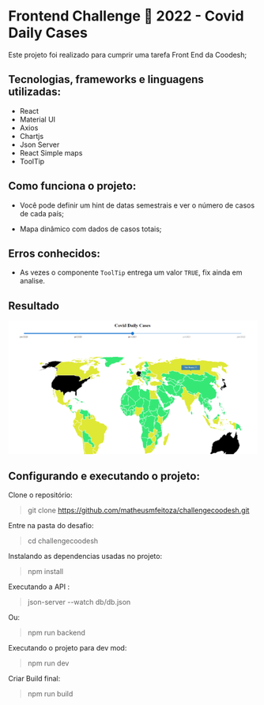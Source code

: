 # Frontend Challenge 🏅 2022 - Covid Daily Cases

Este projeto foi realizado para cumprir uma tarefa Front End da Coodesh;

## Tecnologias, frameworks e linguagens utilizadas:

* React
* Material UI
* Axios
* Chartjs
* Json Server
* React Simple maps
* ToolTip

## Como funciona o projeto:

* Você pode definir um hint de datas semestrais e ver o número de casos de cada país;

* Mapa dinâmico com dados de casos totais;

## Erros conhecidos:

* As vezes o componente `ToolTip` entrega um valor `TRUE`, fix ainda em analise.

## Resultado

![resultado](https://raw.githubusercontent.com/matheusmfeitoza/challengecoodesh/main/public/assets/app1.png)

## Configurando e executando o projeto:

Clone o repositório:

> git clone https://github.com/matheusmfeitoza/challengecoodesh.git

Entre na pasta do desafio:

> cd challengecoodesh

Instalando as dependencias usadas no projeto: 

> npm install

Executando a API :

> json-server --watch db/db.json

Ou:

> npm run backend

Executando o projeto para dev mod:

> npm run dev


Criar Build final:

> npm run build


